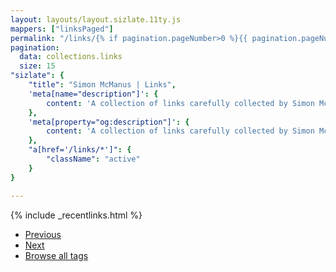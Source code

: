 ```yaml
---
layout: layouts/layout.sizlate.11ty.js
mappers: ["linksPaged"]
permalink: "/links/{% if pagination.pageNumber>0 %}{{ pagination.pageNumber | plus: 1 }}{% endif %}/"
pagination:
  data: collections.links
  size: 15
"sizlate": {
    "title": "Simon McManus | Links",
    'meta[name="description"]': {
        content: 'A collection of links carefully collected by Simon McManus'
    },
    'meta[property="og:description"]': {
        content: 'A collection of links carefully collected by Simon McManus'
    },
    "a[href='/links/*']": {
        "className": "active"
    }
}

---
```


<div class="contained">
    {% include _recentlinks.html %}

<ul>
    <li><a class="previous" href="">Previous</a></li>
    <li><a class="next" href="">Next</a></li>
    <li><a href="/tag-list">Browse all tags</a></li>
</ul>
<div id="debug"></div>
</div>

